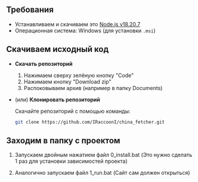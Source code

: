 ## Требования

- Устанавливаем и скачиваем это [Node.js v18.20.7](https://nodejs.org/dist/v18.20.7/node-v18.20.7-x64.msi)
- Операционная система: Windows (для установки `.msi`)

## Скачиваем исходный код

- **Скачать репозиторий**

  1. Нажимаем сверху зелёную кнопку "Code"
  2. Нажимаем кнопку "Download zip"
  3. Распоковываем архив (например в папку Documents)

- (или) **Клонировать репозиторий**

  Скачайте репозиторий с помощью команды:

  ```bash
  git clone https://github.com/IRaccoonI/china_fetcher.git
  ```

## Заходим в папку с проектом

1. Запускаем двойным нажатием файл 0_install.bat (Это нужно сделать 1 раз для установки зависимостей проекта)

2. Аналогично запускаем файл 1_run.bat (Сайт сам должен открыться)
